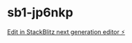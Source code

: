 # sb1-jp6nkp

[Edit in StackBlitz next generation editor ⚡️](https://stackblitz.com/~/github.com/T35259/sb1-jp6nkp)